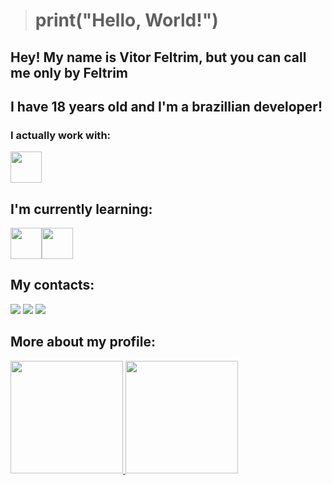># print("Hello, World!")

## Hey! My name is Vitor Feltrim, but you can call me only by Feltrim

## I have 18 years old and I'm a brazillian developer!

### I actually work with:

<img src="https://cdn.jsdelivr.net/gh/devicons/devicon/icons/python/python-original-wordmark.svg" width="50" height="50"/>

## I'm currently learning:

<img src="https://cdn.jsdelivr.net/gh/devicons/devicon/icons/mysql/mysql-original-wordmark.svg" widht="50" height="50"/><img src="https://cdn.jsdelivr.net/gh/devicons/devicon/icons/java/java-original-wordmark.svg" widht="50" height="50"/>
          
## My contacts:

<div>
<a href="https://www.instagram.com/vfeltrim_/" target="_blank"><img src="https://img.shields.io/badge/-Instagram-%23E4405F?style=for-the-badge&logo=instagram&logoColor=white" target="_blank"></a>
<a href = "mailto:vitorfeltrim13542@gmail.com"><img src="https://img.shields.io/badge/Gmail-D14836?style=for-the-badge&logo=gmail&logoColor=white" target="_blank"></a>
<a href="https://www.linkedin.com/in/vfeltrim" target="_blank"><img src="https://img.shields.io/badge/-LinkedIn-%230077B5?style=for-the-badge&logo=linkedin&logoColor=white" target="_blank"></a>   
</div>

## More about my profile:

<div>
<a href="https://github.com/seu-usuário-aqui">
<img height="180em" src="https://github-readme-stats.vercel.app/api?username=feltrim&show_icons=true&theme=dracula&include_all_commits=true&count_private=true"/>
<img height="180em" src="https://github-readme-stats.vercel.app/api/top-langs/?username=feltrim&layout=compact&langs_count=7&theme=dracula"/>
</div>
